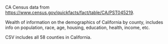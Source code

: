 CA Census data from https://www.census.gov/quickfacts/fact/table/CA/PST045219.

Wealth of information on the demographics of California by county, includes info on population, race, age, housing, education, health, income, etc.

CSV includes all 58 counties in California.
